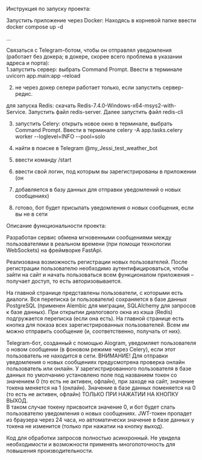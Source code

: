 Инструкция по запуску проекта: 

Запустить приложение через Docker: 
Находясь в корневой папке ввести docker compose up -d 

...
 
Связаться с Telegram-ботом, чтобы он отправлял уведомления (работает без докера; 
в докере, скорее всего проблема в указании адреса и порта):  
1.запустить сервер: выбрать Command Prompt. Ввести в терминале uvicorn app.main:app –reload 
 
2. не через докер селери работает только, если запустить сервер-редис.  
 
для запуска Redis: скачать Redis-7.4.0-Windows-x64-msys2-with-Service. Запустить файл redis-server. Далее запустить файл redis-cli  
 
3. запустить Celery: открыть новое окно в терминале, выбрать Command Prompt.
Ввести в терминале celery -A app.tasks.celery worker --loglevel=INFO --pool=solo 
 
4. найти в поиске в Telegram @my_Jessi_test_weather_bot 
 
5. ввести команду /start 
 
6. ввести свой логин, под которым вы зарегистрированы в приложении (он  
 
7. добавляется в базу данных для отправки уведомлений о новых сообщениях) 
 
8. готово, бот будет присылать уведомления о новых сообщения, если вы не в сети 


Описание функциональности проекта:  
 
Разработан сервис обмена мгновенными сообщениями между пользователями в реальном времени (при помощи технологии WebSockets) 
на фреймворке FastApi.  
 
Реализована возможность регистрации новых пользователей. После регистрации пользователю необходимо аутентифицироваться, 
чтобы зайти на сайт и начать пользоваться всем функционалом приложения – получает доступ, то есть авторизовывается.   
 
На главной странице представлены пользователи, с которыми есть диалоги. Вся переписка (и пользователи) сохраняется в базе 
данных PostgreSQL (применен Alembic для миграции, SQLAlchemy для запросов к базе данных). При открытии диалогового окна 
из кэша (Redis) подгружается переписка (если она есть). На главной странице есть кнопка для показа всех зарегистрированных 
пользователей. Всем им можно отправить сообщение (и, соответственно, получать от них).  
 
Telegram-бот, созданный с помощью Aiogram, уведомляет пользователя о новом сообщении (в фоновом режиме через Celery), 
если этот пользователь не находится в сети. ВНИМАНИЕ! Для отправки уведомления о новых сообщениях предусмотрена проверка 
онлайн пользователь или онлайн. У зарегистрированного пользователя в базе данных по умолчанию установлено поле под 
названием токен со значением 0 (то есть не активен, офлайн), при заходе на сайт, значение токена меняется на 1 (онлайн). 
Значение в базе данных поменяется на 0 (то есть не активен, офлайн) ТОЛЬКО ПРИ НАЖАТИИ НА КНОПКУ ВЫХОД.  
В таком случае токену присвоится значение 0, и бот будет слать пользователю уведомления о новых сообщениях. 
JWT-токен пропадет из браузера через 24 часа, но автоматически значение в базе данных у токена не изменится 
(только при нажатии на кнопку выход).  
 
Код для обработки запросов полностью асинхронный. Не увидела необходимости и возможности применять многопоточность
для повышения производительности.  
